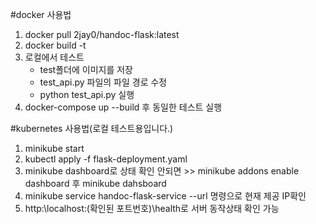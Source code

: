 #docker 사용법
1. docker pull 2jay0/handoc-flask:latest
2. docker build -t 
3. 로컬에서 테스트
     - test폴더에 이미지를 저장
     - test_api.py 파일의 파일 경로 수정
     - python test_api.py 실행
4. docker-compose up --build 후 동일한 테스트 실행


#kubernetes 사용법(로컬 테스트용입니다.)
1. minikube start
2. kubectl apply -f flask-deployment.yaml
3. minikube dashboard로 상태 확인 안되면 >> minikube addons enable dashboard 후 minikube dahsboard
4. minikube service handoc-flask-service --url 명령으로 현재 제공 IP확인
5. http:\\localhost:(확인된 포트번호)\health로 서버 동작상태 확인 가능
